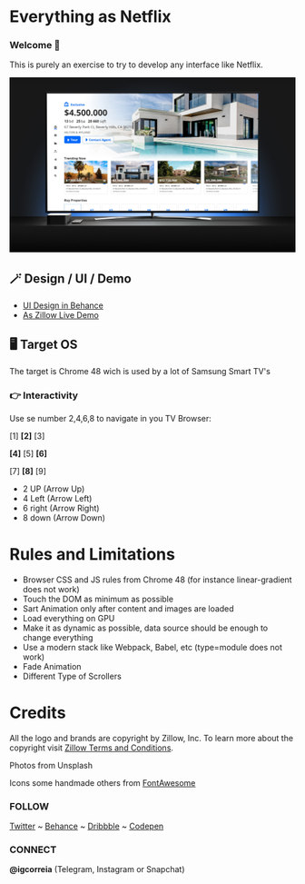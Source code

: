 # Everything as Netflix

### Welcome 👋

This is purely an exercise to try to develop any interface like Netflix.

![Dynamic](/src/images/git_cover.png)

## 🪄 Design / UI / Demo

- [UI Design in Behance](https://www.behance.net/gallery/113430881/What-if-Zillow-was-Netflix)
- [As Zillow Live Demo](https://zillow-demo.igcorreia.com/)

## 🖥️ Target OS

The target is Chrome 48 wich is used by a lot of Samsung Smart TV's

### 👉 Interactivity

Use se number 2,4,6,8 to navigate in you TV Browser:

[1] **[2]** [3]

**[4]** [5] **[6]**

[7] **[8]** [9]

- 2 UP (Arrow Up)
- 4 Left (Arrow Left)
- 6 right (Arrow Right)
- 8 down (Arrow Down)

# Rules and Limitations

- Browser CSS and JS rules from Chrome 48 (for instance linear-gradient does not work)
- Touch the DOM as minimum as possible
- Sart Animation only after content and images are loaded
- Load everything on GPU
- Make it as dynamic as possible, data source should be enough to change everything
- Use a modern stack like Webpack, Babel, etc (type=module does not work)
- Fade Animation
- Different Type of Scrollers

# Credits

​​​​​​​All the logo and brands are copyright by Zillow, Inc. To learn more about the copyright visit [Zillow Terms and Conditions](https://www.zillowgroup.com/terms-of-use/).

Photos from Unsplash

Icons some handmade others from [FontAwesome](https://fontawesome.com/)

### FOLLOW

[Twitter](https://www.twitter.com/igcorreia) ~ [Behance](https://www.behance.net/igcorreia) ~ [Dribbble](https://www.dribbble.com/igcorreia) ~ [Codepen](https://www.codepen.com/igcorreia)

### CONNECT

**@igcorreia** (Telegram, Instagram or Snapchat)
